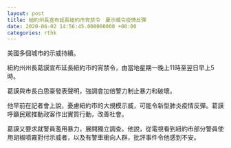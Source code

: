```yaml
---
layout: post
title: 紐約州長宣布延長紐約市宵禁令　憂示威令疫情反彈
date: 2020-06-02 14:56:45.000000000 +08:00
categories: rthk
---
```


美國多個城市的示威持續。

紐約州州長葛謨宣布延長紐約市的宵禁令，由當地星期一晚上11時至翌日早上5時。

葛謨與市長白思豪發表聲明，強調會加倍警力制止暴力和破壞。

他早前在記者會上說，憂慮紐約市的大規模示威，可能令新型肺炎疫情反彈。葛謨呼籲民眾推動政客作出實質行動，改善社會。

葛謨又要求就警員濫用暴力，展開獨立調查。他說，從電視看到紐約市部分警員使用胡椒噴霧對付示威者，以及有警車衝向人群，批評事件令他感到不安。
